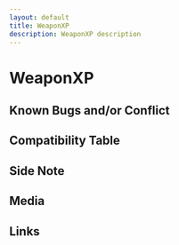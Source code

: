 ```yaml
---
layout: default
title: WeaponXP
description: WeaponXP description
---
```


# WeaponXP 

## Known Bugs and/or Conflict

## Compatibility Table

## Side Note

## Media

## Links
